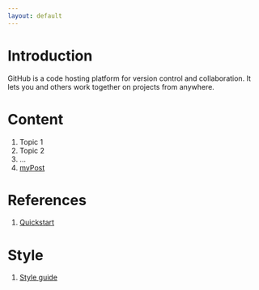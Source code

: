 ```yaml
---
layout: default
---
```


# Introduction

GitHub is a code hosting platform for version control and collaboration. It lets you and others work together on projects from anywhere.

# Content

1. Topic 1
2. Topic 2
3.  ...
4.  [myPost](/markdown_files/myPost.md)

# References

1. [Quickstart](https://docs.github.com/es/pages/quickstart)

# Style

1. [Style guide](/markdown_files/style.md)
